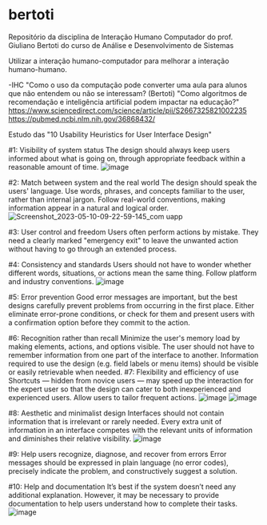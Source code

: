 # bertoti
Repositório da disciplina de Interação Humano Computador do prof. Giuliano Bertoti do curso de Análise e Desenvolvimento de Sistemas


Utilizar a interação humano-computador para melhorar a interação humano-humano.

-IHC
"Como o uso da computação pode converter uma aula para alunos que não entendem ou não se interessam? (Bertoti)
"Como algoritmos de recomendação e inteligência artificial podem impactar na educação?"
https://www.sciencedirect.com/science/article/pii/S2667325821002235
https://pubmed.ncbi.nlm.nih.gov/36868432/

Estudo das "10 Usability Heuristics for User Interface Design"

#1: Visibility of system status The design should always keep users informed about what is going on, through appropriate feedback within a reasonable amount of time.
![image](https://github.com/Hugohs98/bertoti/assets/111614142/71a01671-134a-4a5b-b331-a71adcb21ff9)

#2: Match between system and the real world The design should speak the users' language. Use words, phrases, and concepts familiar to the user, rather than internal jargon. Follow real-world conventions, making information appear in a natural and logical order.
![Screenshot_2023-05-10-09-22-59-145_com uapp](https://github.com/Hugohs98/bertoti/assets/111614142/4e2cfca0-17f9-40e3-919d-dd0e9956ea7b)

#3: User control and freedom Users often perform actions by mistake. They need a clearly marked "emergency exit" to leave the unwanted action without having to go through an extended process.


#4: Consistency and standards Users should not have to wonder whether different words, situations, or actions mean the same thing. Follow platform and industry conventions.
![image](https://github.com/Hugohs98/bertoti/assets/111614142/f5d270c3-4762-40b5-817c-f94596f9de46)


#5: Error prevention Good error messages are important, but the best designs carefully prevent problems from occurring in the first place. Either eliminate error-prone conditions, or check for them and present users with a confirmation option before they commit to the action.

#6: Recognition rather than recall Minimize the user's memory load by making elements, actions, and options visible. The user should not have to remember information from one part of the interface to another. Information required to use the design (e.g. field labels or menu items) should be visible or easily retrievable when needed.
#7: Flexibility and efficiency of use Shortcuts — hidden from novice users — may speed up the interaction for the expert user so that the design can cater to both inexperienced and experienced users. Allow users to tailor frequent actions.
![image](https://github.com/Hugohs98/bertoti/assets/111614142/ef276c08-928b-4e24-ad53-e5e227744fae)
![image](https://github.com/Hugohs98/bertoti/assets/111614142/6142d974-f57f-43b1-ad49-72b4ab819826)


#8: Aesthetic and minimalist design Interfaces should not contain information that is irrelevant or rarely needed. Every extra unit of information in an interface competes with the relevant units of information and diminishes their relative visibility.
![image](https://github.com/Hugohs98/bertoti/assets/111614142/ec044ab8-f981-43ee-9326-00784aa8cc79)


#9: Help users recognize, diagnose, and recover from errors Error messages should be expressed in plain language (no error codes), precisely indicate the problem, and constructively suggest a solution.

#10: Help and documentation It’s best if the system doesn’t need any additional explanation. However, it may be necessary to provide documentation to help users understand how to complete their tasks.
![image](https://github.com/Hugohs98/bertoti/assets/111614142/ce319eed-f260-4347-b50f-2633e28ae5f1)

